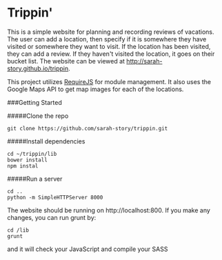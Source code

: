 # Trippin'

This is a simple website for planning and recording reviews of vacations. The user can add a location, then specify if it is somewhere they have visited or somewhere they want to visit. If the location has been visited, they can add a review. If they haven't visited the location, it goes on their bucket list. The website can be viewed at http://sarah-story.github.io/trippin.

This project utilizes [RequireJS](http://requirejs.org/) for module management. It also uses the Google Maps API to get map images for each of the locations. 

###Getting Started

#####Clone the repo

```
git clone https://github.com/sarah-story/trippin.git
```

#####Install dependencies

``` 
cd ~/trippin/lib
bower install
npm instal
```

#####Run a server

```
cd ..
python -m SimpleHTTPServer 8000
```

The website should be running on http://localhost:800. If you make any changes, you can run grunt by:

```
cd /lib
grunt
```

and it will check your JavaScript and compile your SASS
